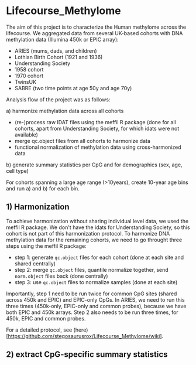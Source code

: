 # Lifecourse_Methylome

The aim of this project is to characterize the Human methylome across the lifecourse.
We aggregated data from several UK-based cohorts with DNA methylation data (Illumina 450k or EPIC array):

+ ARIES (mums, dads, and children)
+ Lothian Birth Cohort (1921 and 1936)
+ Understanding Society
+ 1958 cohort
+ 1970 cohort
+ TwinsUK
+ SABRE (two time points at age 50y and age 70y)

Analysis flow of the project was as follows:

a) harmonize methylation data across all cohorts
  + (re-)process raw IDAT files using the meffil R package (done for all cohorts, apart from Understanding Society, for which idats were not available)
  + merge qc.object files from all cohorts to harmonize data
  + functional normalization of methylation data using cross-harmonized data
 
 b) generate summary statistics per CpG and for demographics (sex, age, cell type)
 
 For cohorts spanning a large age range (>10years), create 10-year age bins and run a) and b) for each bin.
  

## 1) Harmonization

To achieve harmonization without sharing individual level data, we used the meffil R package.
We don't have the idats for Understanding Society, so this cohort is not part of this harmonization protocol.
To harmonize DNA methylation data for the remaining cohorts, we need to go throught three steps using the meffil R package:

- step 1: generate `qc.object` files for each cohort (done at each site and shared centrally)
- step 2: merge `qc.object` files, quantile normalize together, send `norm.object` files back (done centrally) 
- step 3: use `qc.object` files to normalize samples (done at each site)

Importantly, step 1 need to be run twice for common CpG sites (shared across 450k and EPIC) and EPIC-only CpGs. In ARIES, we need to run this three times (450k-only, EPIC-only and common probes), because we have both EPIC and 450k arrays.
Step 2 also needs to be run three times, for 450k, EPIC and common probes.

For a detailed protocol, see (here)[https://github.com/stegosaurusrox/Lifecourse_Methylome/wiki].

## 2) extract CpG-specific summary statistics
